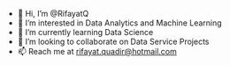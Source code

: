 - 👋 Hi, I’m @RifayatQ
- 👀 I’m interested in Data Analytics and Machine Learning
- 🌱 I’m currently learning Data Science 
- 💞️ I’m looking to collaborate on Data Service Projects
- 📫 Reach me at rifayat.quadir@hotmail.com

<!---
RifayatQ/RifayatQ is a ✨ special ✨ repository because its `README.md` (this file) appears on your GitHub profile.
You can click the Preview link to take a look at your changes.
--->
